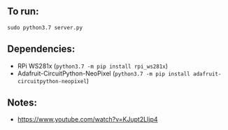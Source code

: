 ## To run:

```sudo python3.7 server.py```

## Dependencies:

- RPi WS281x (`python3.7 -m pip install rpi_ws281x`)
- Adafruit-CircuitPython-NeoPixel (`python3.7 -m pip install adafruit-circuitpython-neopixel`)

## Notes:
- https://www.youtube.com/watch?v=KJupt2LIjp4